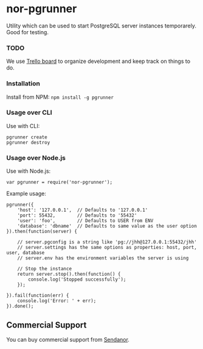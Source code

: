 nor-pgrunner
============

Utility which can be used to start PostgreSQL server instances temporarely. Good for testing.

### TODO

We use [Trello board](//trello.com/b/aq9cAAiG/nor-pgrunner) to organize development and keep track on things to do.

### Installation

Install from NPM: `npm install -g pgrunner`

### Usage over CLI

Use with CLI:

```
pgrunner create
pgrunner destroy
```

### Usage over Node.js

Use with Node.js:

```
var pgrunner = require('nor-pgrunner');
```

Example usage:

```
pgrunner({
	'host': '127.0.0.1',  // Defaults to '127.0.0.1'
	'port': 55432,        // Defaults to '55432'
	'user': 'foo',        // Defaults to USER from ENV
	'database': 'dbname'  // Defaults to same value as the user option
}).then(function(server) {
	
	// server.pgconfig is a string like 'pg://jhh@127.0.0.1:55432/jhh'
	// server.settings has the same options as properties: host, port, user, database
	// server.env has the environment variables the server is using
	
	// Stop the instance
	return server.stop().then(function() {
		console.log('Stopped successfully');
	});

}).fail(function(err) {
	console.log('Error: ' + err);
}).done();
```

Commercial Support
------------------

You can buy commercial support from [Sendanor](http://sendanor.com/software).
